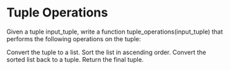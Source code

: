 # Tuple Operations

Given a tuple input_tuple, write a function tuple_operations(input_tuple) that performs the following operations on the tuple:

Convert the tuple to a list.
Sort the list in ascending order.
Convert the sorted list back to a tuple.
Return the final tuple.